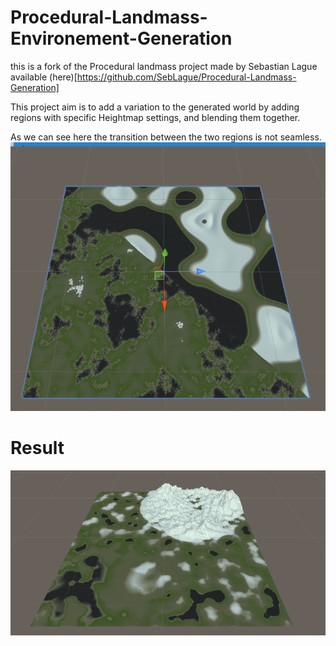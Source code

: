 # Procedural-Landmass-Environement-Generation

this is a fork of the Procedural landmass project made by Sebastian Lague available (here)[https://github.com/SebLague/Procedural-Landmass-Generation]

This project aim is to add a variation to the generated world by adding regions with specific Heightmap settings, and blending them together.

 
As we can see here the transition between the two regions is not seamless.
![Not seamless transition between regions](Preview/old.png)

# Result 

![Two regions](Preview/gif.gif)


